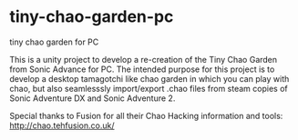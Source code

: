 # tiny-chao-garden-pc
tiny chao garden for PC

This is a unity project to develop a re-creation of the Tiny Chao Garden from Sonic Advance for PC. 
The intended purpose for this project is to develop a desktop tamagotchi like chao garden in which
you can play with chao, but also seamlesssly import/export .chao files from steam copies of 
Sonic Adventure DX and Sonic Adventure 2.

Special thanks to Fusion for all their Chao Hacking information and tools:
http://chao.tehfusion.co.uk/
